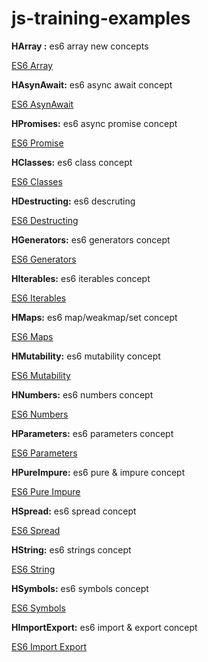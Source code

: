 # js-training-examples

**HArray :**
es6 array new concepts

[ES6 Array](https://github.com/benjaballah/js-training-examples/tree/master/src/arrays)

**HAsynAwait:**
es6 async await concept

[ES6 AsynAwait](https://github.com/benjaballah/js-training-examples/tree/master/src/async)


**HPromises:**
es6 async promise concept

[ES6 Promise](https://github.com/benjaballah/js-training-examples/tree/master/src/async)
 

**HClasses:**
es6 class concept

[ES6 Classes](https://github.com/benjaballah/js-training-examples/tree/master/src/class)


**HDestructing:**
es6 descruting

[ES6 Destructing](https://github.com/benjaballah/js-training-examples/tree/master/src/desctructing)


**HGenerators:**
es6 generators concept

[ES6 Generators](https://github.com/benjaballah/js-training-examples/tree/master/src/generators)


**HIterables:**
es6 iterables concept

[ES6 Iterables](https://github.com/benjaballah/js-training-examples/tree/master/src/iterables)


**HMaps:**
es6 map/weakmap/set concept

[ES6 Maps](https://github.com/benjaballah/js-training-examples/tree/master/src/maps)


**HMutability:**
es6 mutability concept

[ES6 Mutability](https://github.com/benjaballah/js-training-examples/tree/master/src/mutable-immutable)

**HNumbers:**
es6 numbers concept

[ES6 Numbers](https://github.com/benjaballah/js-training-examples/tree/master/src/numbers)


**HParameters:**
es6 parameters concept

[ES6 Parameters](https://github.com/benjaballah/js-training-examples/tree/master/src/parameters)


**HPureImpure:**
es6 pure & impure concept

[ES6 Pure Impure](https://github.com/benjaballah/js-training-examples/tree/master/src/pure-impure)


**HSpread:**
es6 spread concept 

[ES6 Spread](https://github.com/benjaballah/js-training-examples/tree/master/src/spread)


**HString:**
es6 strings concept

[ES6 String](https://github.com/benjaballah/js-training-examples/tree/master/src/strings)

**HSymbols:**
es6 symbols concept

[ES6 Symbols](https://github.com/benjaballah/js-training-examples/tree/master/src/symbols)


**HImportExport:**
es6 import & export concept

[ES6 Import Export](https://github.com/benjaballah/js-training-examples/tree/master/src/import-export)


